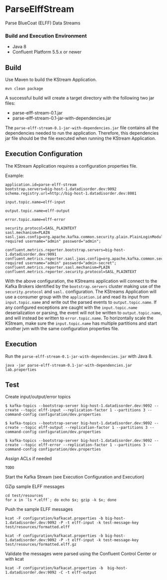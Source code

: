 # ParseElffStream
Parse BlueCoat (ELFF) Data Streams

### Build and Execution Environment
* Java 8
* Confluent Platform 5.5.x or newer

## Build
Use Maven to build the KStream Application.

```
mvn clean package
```

A successful build will create a target directory with the following two jar files:
* parse-elff-stream-0.1.jar
* parse-elff-stream-0.1-jar-with-dependencies.jar

The `parse-elff-stream-0.1-jar-with-dependencies.jar` file contains all the dependencies needed to run the application. Therefore, this dependencies jar file should be the file executed when running the KStream Application.

## Execution Configuration
The KStream Application requires a configuration properties file.

Example:
```
application.id=parse-elff-stream
bootstrap.servers=big-host-1.datadisorder.dev:9092
schema.registry.url=http://big-host-1.datadisorder.dev:8081

input.topic.name=elff-input

output.topic.name=elff-output

error.topic.name=elff-error

security.protocol=SASL_PLAINTEXT
sasl.mechanism=PLAIN
sasl.jaas.config=org.apache.kafka.common.security.plain.PlainLoginModule required username="admin" password="admin";

confluent.metrics.reporter.bootstrap.servers=big-host-1.datadisorder.dev:9091
confluent.metrics.reporter.sasl.jaas.config=org.apache.kafka.common.security.plain.PlainLoginModule required username="admin" password="admin-secret";
confluent.metrics.reporter.sasl.mechanism=PLAIN
confluent.metrics.reporter.security.protocol=SASL_PLAINTEXT
```

With the above configuration, the KStreams application will connect to the Kafka Brokers identified by the `bootstrap.servers` cluster making use of the `security.protocol` and `sasl.` configuration. The KStreams Application will use a consumer group with the `application.id` and read its input from `input.topic.name` and write out the parsed events to `output.topic.name`. If any configured exceptions are caught with the `input.topic.name` deserialization or parsing, the event will not be written to `output.topic.name`, and will instead be written to `error.topic.name`. To horizontally scale the KStream, make sure the `input.topic.name` has multiple partitions and start another jvm with the same configuration properties file.

## Execution
Run the `parse-elff-stream-0.1-jar-with-dependencies.jar` with Java 8.

```
java -jar parse-elff-stream-0.1-jar-with-dependencies.jar lab.properties
```


## Test
Create input/output/error topics
```
$ kafka-topics --bootstrap-server big-host-1.datadisorder.dev:9092 --create --topic elff-input --replication-factor 1 --partitions 3 --command-config configuration/dev.properties

$ kafka-topics --bootstrap-server big-host-1.datadisorder.dev:9092 --create --topic elff-output --replication-factor 1 --partitions 3 --command-config configuration/dev.properties

$ kafka-topics --bootstrap-server big-host-1.datadisorder.dev:9092 --create --topic elff-error --replication-factor 1 --partitions 3 --command-config configuration/dev.properties
```

Assign ACLs if needed
```
TODO
```

Start the Kafka Stream (see Execution Configuration and Execution)

GZip sample ELFF messages
```
cd test/resources
for x in `ls *.elff`; do echo $x; gzip -k $x; done
```

Push the sample ELFF messages
```
kcat -F configuration/kafkacat.properties -b big-host-1.datadisorder.dev:9092 -P -t elff-input -k test-message-key test/resources/formatted.elff

kcat -F configuration/kafkacat.properties -b big-host-1.datadisorder.dev:9092 -P -t elff-input -k test-message-key test/resources/formatted.elff.gz
```

Validate the messages were parsed using the Confluent Control Center or with kcat

```
kcat -F configuration/kafkacat.properties -b  big-host-1.datadisorder.dev:9092 -C -t elff-output
```